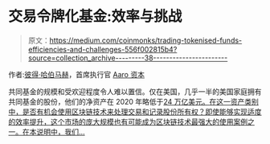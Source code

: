 # 交易令牌化基金:效率与挑战

> 原文：<https://medium.com/coinmonks/trading-tokenised-funds-efficiencies-and-challenges-556f002815b4?source=collection_archive---------38----------------------->

作者:[彼得·哈伯马赫](https://www.linkedin.com/in/peter-habermacher/)，首席执行官 [Aaro 资本](https://en.aaro.capital/home)

共同基金的规模和受欢迎程度令人难以置信。仅在美国，几乎一半的美国家庭拥有共同基金的股份，他们的净资产在 2020 年略低于[24 万亿美元。在这一资产类别中，是否有机会使用区块链技术来处理交易和记录股份所有权？即使能够实现适度的效率提升，这个市场的庞大规模也有可能成为区块链技术最强大的使用案例之一。在本说明中，我们…](https://www.statista.com/statistics/246224/mutual-funds-owned-by-american-households/)
